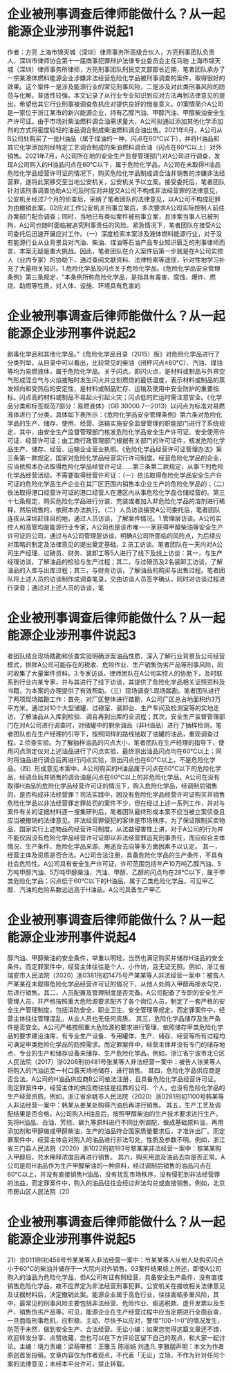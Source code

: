 # 企业被刑事调查后律师能做什么？从一起能源企业涉刑事件说起1

作者：方亮 上海市锦天城（深圳）律师事务所高级合伙人，方亮刑事团队负责人，深圳市律师协会第十一届商事犯罪辩护法律专业委员会主任马驰 上海市锦天城（深圳）律师事务所律师，方亮刑事团队刑民交叉部部长近期，笔者团队承办了一宗某液体燃料能源企业涉嫌非法经营危险化学品被刑事调查的案件，取得很好的效果。这个案件一是涉及能源行业的常见刑事风险，二是涉及对此类刑事风险的防范与化解，普适性较强。本文记录了从行业专业知识到应对方法再到法律意见的提出，希望给其它行业刑事被调查危机应对提供良好的借鉴意义。01案情简介A公司是一家位于浙江某市的新兴能源企业，持有乙醇汽油、甲醇汽油、甲醇柴油安全生产许可证。由于市场对柴油燃料调合油需求量大，A公司拟通过添加其他化学添加剂的方式将密度较轻的油品调合制成柴油燃料调合油出售。2021年6月，A公司从B公司处购买了一批H油品（属于煤油的一种，闪点在60℃以下），并将H油品和其它化学添加剂经特定工艺调合制成的柴油燃料调合油（闪点在60℃以上）对外销售。2021年7月，A公司所在地的安全生产监督管理部门对A公司进行调查，发现A公司购入的H油品闪点在60℃以下，属于危险化学品，A公司在未取得H油品危险化学品经营许可证的情况下，购买危险化学品制成调合油并销售的涉嫌非法经营罪，遂将此案移交至当地公安机关，公安机关予以立案。接受委托后，笔者团队针对该刑事调查协助A公司及时应对并提交A公司不构成非法经营罪的法律意见，公安机关经过7个月的侦查后，采纳了笔者团队的法律意见，以A公司不构成犯罪为由撤销此案。02应对工作公安机关刑事立案后，多次要求A公司实际控制人前往办案部门配合调查；同时，当地已有类似案件被刑事立案，且涉案当事人已被刑拘，A公司也随时面临被追究刑事责任的风险。紧急情况下，笔者团队在接受A公司委托后迅速开展应对工作。（一）深度检索本案涉及液体燃料能源行业，对于没有能源行业从业背景且对汽油、柴油、煤油等石油产品专业知识匮乏的刑事律师而言，本案无疑是重大挑战。因此，笔者团队在介入案件后第一步就是在A公司实控人（业内专家）的协助下，通过查阅文献资料、法律检索等途径，针对性地学习补充了大量相关知识。1.危险化学品及闪点关于危险化学品。《危险化学品安全管理条例》第三条规定，“本条例所称危险化学品，是指具有毒害、腐蚀、爆炸、燃烧、助燃等性质，对人体、设施、环境具有危害的

# 企业被刑事调查后律师能做什么？从一起能源企业涉刑事件说起2

剧毒化学品和其他化学品。”《危险化学品目录（2015）版》对危险化学品进行了分类列举，从目录中可以看出，比较常见的柴油（闭杯闪点≤60℃）、汽油、煤油等均为易燃液体，属于危险化学品。关于闪点。即闪火点，是材料或制品与外界空气形成混合气与火焰接触时发生闪火并立刻燃烧的最低温度，表示材料或制品的蒸发倾向和受热后的安定性，是材料或制品贮存、运输及使用中安全防护的重要指标。闪点高的材料或制品不易起火引起火灾；闪点低的贮运时需注意安全。《化学品分类和标签规范7部分：易燃液体》（GB 30000.7—2013）以闪点为标准对易燃液体进行了分类，具体如下表所示：《危险化学品安全管理条例》第六条对危险化学品的生产、储存、使用、经营、运输实施安全监督管理的职能部门进行了系统规定，其中，由安全生产监督管理部门核发危险化学品安全生产许可证、安全使用许可证、经营许可证；由工商行政管理部门根据有关部门的许可证件，核发危险化学品生产、储存、经营、运输企业营业执照。《危险化学品经营许可证管理办法》第三条第一款规定，国家对危险化学品经营实行许可制度。经营危险化学品的企业，应当依照本办法取得危险化学品经营许可证……第三条第二款规定，从事下列危险化学品经营活动，不需要取得经营许可证：（一）依法取得危险化学品安全生产许可证的危险化学品生产企业在其厂区范围内销售本企业生产的危险化学品的；（二）依法取得港口经营许可证的港口经营人在港区内从事危险化学品仓储经营的。第三十七条规定，购买危险化学品进行分装、充装或者加入非危险化学品的溶剂进行稀释，然后销售的，依照本办法执行。（二）人员访谈接受A公司委托后，笔者团队连夜从深圳赶往目的地，通过人员访谈，了解案件情况。1.管理层访谈。A公司实控人和高管均是能源行业专家，A公司也是该市唯一一家获得甲醇柴油等安全生产许可证的公司，通过与A公司管理层访谈，明确A公司所面临的风险点，为后续应对策略的制定及法律意见的提出奠定基础。2.员工访谈。笔者团队在一天内对A公司生产经理、过磅员、财务、装卸工等5人进行了线下及线上访谈：其一，与生产经理访谈，了解油品的检验与生产过程；其二，与过磅员及2名装卸工访谈，了解油品的入库与出库过程；其三，与财务访谈，了解油品的购买与出售过程。笔者团队将上述人员的访谈制作成调查笔录，交由访谈人员签字确认，同时对访谈过程进行录音；通过对上述人员的访谈，笔

# 企业被刑事调查后律师能做什么？从一起能源企业涉刑事件说起3

者团队结合现场踏勘和侦查实验明确涉案油品性质，深入了解行业背景及公司经营模式，排除A公司可能存在的税收、危险作业、生产销售伪劣产品等刑事风险，同时收集了大量案件资料。3.专家访谈。律师团队在A公司实控人的协助下，及时联系到行业内某专家，并与其进行了线下访谈，其提供了危险化学品相关证照资料及书籍，为本案的办理提供了有效帮助。（三）现场调查1.现场踏勘。笔者团队进行了两项现场踏勘工作：首先，对厂区整体进行踏勘，A公司厂区总占地面积约3万平方米，通过对10个大型储罐、过磅室、装卸台、生产车间及检测室等的实地走访，了解油品从入库到检验、调合再到出库的全流程；其次，安全生产监督管理部门在对A公司进行调查时，对储罐中的剩余油品（非H油品）进行了抽样检测，笔者团队也在生产经理的引导下，按照同样的路线抽取了油罐的油品，重现调查过程。2.侦查实验。为了解抽样油品的闪点大小，笔者团队在生产经理的指导下，使用闪点测定仪对上述油品进行了闪点实验，最终测出油品闪点均在60℃以上；同时将油品进行调合后再进行闪点实验，测出闪点也在60℃以上，不是危险化学品。（四）形成意见本案中，A公司购买的H油品属于闪点在60℃以下的危险化学品，经调合后并销售的调合油是闪点在60℃以上的非危险化学品。A公司在没有取得H油品的危险化学品经营许可证的情况下，购入危险化学品，经调制后销售的，是否构成非法经营罪？司法实践中，因没有危险化学品经营许可证购买并销售危险化学品以非法经营罪定罪处罚的案件不少，但在经过上述一系列工作，并对与案件有关的证据材料逐一搜集研判后，笔者团队最终形成本案不应当被立案侦查且应当被撤销的法律意见。非法经营罪侵犯的客体是市场秩序，为了保证限制买卖物品，国家实行上述物品的经营许可制度。从法益侵害性上讲，对于A公司的行为并不能仅因没有危险化学品经营许可证即以非法经营罪追究刑事责任，而应综合主体情况、生产条件、危险化学品来源、用途及去向等多方面因素予以认定。 其一，经营主体及资质是否合法。A公司合法注册，具备危险化学品的生产条件，不具有社会危险性。A公司具有安全生产许可证，许可范围包括年产10万吨乙醇汽油、5万吨甲醇汽油、5万吨甲醇柴油，汽油、甲醇、乙醇的闪点均在28℃以下，属于甲类危险化学品；闪点低于60℃以下的H油品，属于乙类危险化学品，可见甲乙醇、汽油的危险系数远远高于H油品。A公司具备生产甲乙

# 企业被刑事调查后律师能做什么？从一起能源企业涉刑事件说起4

醇汽油、甲醇柴油的安全条件，举重以明轻，当然也满足购买并储存H油品的安全条件。而定罪案件中，经营主体往往是个人、小作坊，且无证无照。例如，浙江省瑞安市人民法院（2020）浙0381刑初1475号严某某等人非法经营一案中：被告人严某某在未取得危险化学品经营许可证的情况下，从他人处购入甲醇再掺水勾兑，后进行销售。其二，人员配置及管理制度是否完备。A公司配备了专职的安全生产管理人员，并严格按照重大危险源要求配齐了各个岗位人员，制定了一套严格的安全生产管理制度，包括消防安全、职业卫生、安全管理等规定。而定罪案件中，经营主体往往管理混乱，从业人员也无任何资质。 其三，危险化学品储存及生产条件是否安全。A公司严格按照重大危险源的要求进行管理，依照储存甲类危险化学品的要求建设油库，有专业生产设备、专用罐体，生产、储存、经营等所有过程均可满足甲类危险化学品的防控需求。而定罪案件中，经营主体并没有专门的储存地点、专业的生产和储存设备来储存、生产危险化学品。例如，浙江省宁波市北仑区人民法院（2017）浙0206刑初481号张某等人非法经营一案中：被告人张某等人将购入的汽油运至一村口露天场地储存，进行销售。 其四，危险化学品供应商是否合法。A公司的H油品供应商B公司依法注册，且具备危险化学品经营许可证。而定罪案件中，经营主体的供应商往往是挂靠的公司、个人，也没有危险化学品的生产经营资质。例如，浙江省余姚市人民法院（2020）浙0281刑初1100号韩某等人非法经营一案中：韩某从姜某处购得汽油后再进行销售。 其五，生产工艺及调配结果是否合格。A公司购入H油品后，按照甲醇柴油的生产技术要求进行生产，先将H油品、白油、芳烃、碳九等原料进行不同比例调配，做成基础原料油，再用添加剂和甲醇做成甲醇柴油，生产的油品符合国家质量要求后，才准许出厂。而定罪案件中，经营主体会对购入的油品进行非法勾兑，性质及参数不明。例如，浙江省三门县人民法院（2020）浙1022刑初193号黎某某非法经营一案中：黎某某购入甲醇后，兑水稀释浓度后再进行销售。 其六，购买用途及油品去向是否正常。A公司是将H油品作为生产甲醇柴油的一种原料，经过调制后销售的油品闪点在60℃以上，并没有直接销售H油品，没有扰乱市场秩序，没有侵犯到非法经营罪的法益。而定罪案件中，购入的油品往往会经过非法勾兑或直接销售。例如，北京市房山区人民法院（20

# 企业被刑事调查后律师能做什么？从一起能源企业涉刑事件说起5

21）京0111刑初458号节某某等人非法经营一案中：节某某等人从他人处购买闪点小于60℃的柴油并储存于一大院内对外销售。03案件结果综上所述，即使A公司购入的油品为危险化学品，但A公司有证有照经营，具备安全生产条件，没有直接销售危险化学品，故不应界定为非法经营刑事犯罪。公安机关在接收相关法律意见及证据材料后，决定撤销此案。能源企业属于高危行业，往往面临多重风险，其中，最常见的刑事风险主要包括非法经营、危险作业、偷逃税款、虚开发票以及生产、销售伪劣产品等。可见，能源企业在生产经营过程中应当定期进行全面自查，一旦面临刑事危机，应积极、主动、尽快予以应对，警惕“100-1=0”的情况发生，防范于未然，做到安全生产、合法经营。无讼小编：如果您觉得这篇文章还不错，欢迎转发分享、点赞收藏，您也可以在下方评论区留下自己的观点，和大家一起讨论。主编：靖力责编：梁萌审核：王雅玉 陈丽娟 刘逸凡 李雅朋声明：本文为作者原创首发投稿，文章内容仅为作者观点，不代表「无讼」立场，不作为针对任何个案的法律意见；未经本平台许可，禁止转载。

